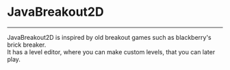 # JavaBreakout2D

***

JavaBreakout2D is inspired by old breakout games such as blackberry's brick breaker.  
It has a level editor, where you can make custom levels, that you can later play. 